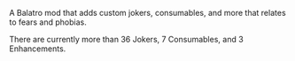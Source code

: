 A Balatro mod that adds custom jokers, consumables, and more that relates to fears and phobias.

There are currently more than 36 Jokers, 7 Consumables, and 3 Enhancements.
